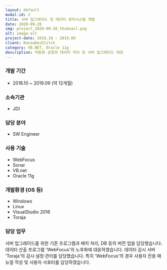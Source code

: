 ```yaml
---
layout: default
modal-id: 2
title: 서버 업그레이드 및 데이터 관리시스템 개발
date: 2020-09-28
img: project_2020-09-28_thumnail.png
alt: image-alt
project-date: 2018.10 ~ 2019.09
client: RonieDevStitch
category: VB.NET, Oracle 11g
description: 자동화 공장의 데이터 처리 및 서버 업그레이드 대응
---
```


### 개발 기간
* 2018.10 ~ 2019.09 (약 12개월)

### 소속기관
* JDI

### 담당 분야
* SW Engineer

### 사용 기술
* WebFocus
* Sonar
* VB.net
* Oracle 11g

### 개발환경 (OS 등)
* Windows
* Linux
* VisualStudio 2016
* Toraja

### 담당 업무
서버 업그레이드를 위한 기존 프로그램과 배치 처리, DB 등의 버전 업을 담당했습니다.
데이터 산출 프로그램 'WebFocus'의 노후화에 대응하였습니다.
데이터 감시 서버 'Toraja'의 감시·설정·관리를 담당했습니다.
특히 'WebFocus'의 경우 사용자 전용 매뉴얼 작성 및 사용자 서포터를 담당하였습니다.